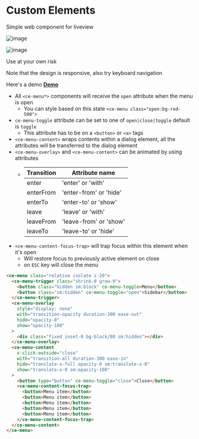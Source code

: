 # Custom Elements

Simple web component for liveview



![image](https://github.com/Neophen/x_menu/assets/6092928/15cf5f58-26f4-4f55-bfbb-fa78694f42b2)

![image](https://github.com/Neophen/x_menu/assets/6092928/3be00524-67f3-40e0-a948-f7dcdceb247e)

Use at your own risk

Note that the design is responsive, also try keyboard navigation

Here's a demo [**Demo**](https://menu.themykolas.com/)

- All `<ce-menu*>` components will receive the `open` attribute when the menu is open
  - You can style based on this state `<ce-menu class="open:bg-red-500">`
- `ce-menu-toggle` attribute can be set to one of `open|close|toggle` default is `toggle`
  - This attribute has to be on a `<button>` or `<a>` tags
- `<ce-menu-content>` wraps contents within a dialog element, all the attributes will be transferred to the dialog element
- `<ce-menu-overlay>` and `<ce-menu-content>` can be animated by using attributes
  - | Transition | Attribute name         |
    | ---------- | ---------------------- |
    | enter      | 'enter' or 'with'      |
    | enterFrom  | 'enter-from' or 'hide' |
    | enterTo    | 'enter-to' or 'show'   |
    | leave      | 'leave' or 'with'      |
    | leaveFrom  | 'leave-from' or 'show' |
    | leaveTo    | 'leave-to' or 'hide'   |
- `<ce-menu-content-focus-trap>` will trap focus within this element when it's open
  - Will restore focus to previously active element on close
  - on `ESC` key will close the menu

```html
<ce-menu class="relative isolate z-20">
  <ce-menu-trigger class="shrink-0 grow-0">
    <button class="hidden sm:block" ce-menu-toggle>Menu</button>
    <button class="sm:hidden" ce-menu-toggle="open">Sidebar</button>
  </ce-menu-trigger>
  <ce-menu-overlay
    style="display: none"
    with="transition-opacity duration-300 ease-out"
    hide="opacity-0"
    show="opacity-100"
  >
    <div class="fixed inset-0 bg-black/80 sm:hidden"></div>
  </ce-menu-overlay>
  <ce-menu-content
    x-click-outside="close"
    with="transition-all duration-300 ease-in"
    hide="translate-x-full opacity-0 sm:translate-x-0"
    show="translate-x-0 sm:opacity-100"
  >
    <button type="button" ce-menu-toggle="close">Close</button>
    <ce-menu-content-focus-trap>
      <button>Menu item</button>
      <button>Menu item</button>
      <button>Menu item</button>
      <button>Menu item</button>
      <button>Menu item</button>
    </ce-menu-content-focus-trap>
  </ce-menu-content>
</ce-menu>
```
